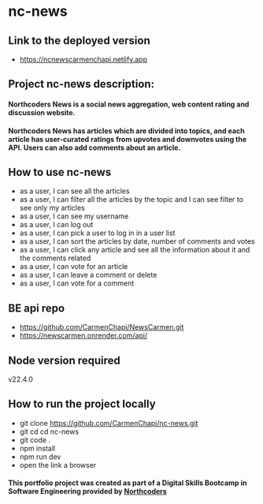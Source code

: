 # nc-news
## Link to the deployed version
-  https://ncnewscarmenchapi.netlify.app

## Project nc-news description:
#### Northcoders News is a social news aggregation, web content rating and discussion website. 
#### Northcoders News has articles which are divided into topics, and each article has user-curated ratings from upvotes and downvotes using the API. Users can also add comments about an article.

## How to use nc-news
- as a user,  I can see all the articles 
- as a user, I can filter all the articles by the topic and I can see filter to see only my articles
- as a user, I can see my username
- as a user, I can log out
- as a user, I can pick a user to log in in a user list
- as a user, I can sort the articles by date, number of comments and votes
- as a user, I can click any article and see all the information about it and the comments related 
- as a user, I can vote for an article
- as a user, I can leave a comment or delete
- as a user, I can vote for a comment

## BE api repo
- https://github.com/CarmenChapi/NewsCarmen.git
- https://newscarmen.onrender.com/api/

## Node version required
v22.4.0

## How to run the project locally
- git clone https://github.com/CarmenChapi/nc-news.git
- git cd cd nc-news 
- git code .
- npm install
- npm run dev 
- open the link a browser

#### This portfolio project was created as part of a Digital Skills Bootcamp in Software Engineering provided by [Northcoders](https://northcoders.com/)